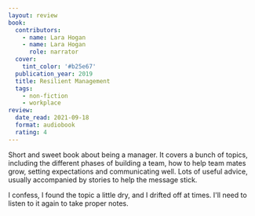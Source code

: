 ```yaml
---
layout: review
book:
  contributors:
    - name: Lara Hogan
    - name: Lara Hogan
      role: narrator
  cover:
    tint_color: '#b25e67'
  publication_year: 2019
  title: Resilient Management
  tags:
    - non-fiction
    - workplace
review:
  date_read: 2021-09-18
  format: audiobook
  rating: 4
---
```


Short and sweet book about being a manager.
It covers a bunch of topics, including the different phases of building a team, how to help team mates grow, setting expectations and communicating well.
Lots of useful advice, usually accompanied by stories to help the message stick.

I confess, I found the topic a little dry, and I drifted off at times.
I'll need to listen to it again to take proper notes.
